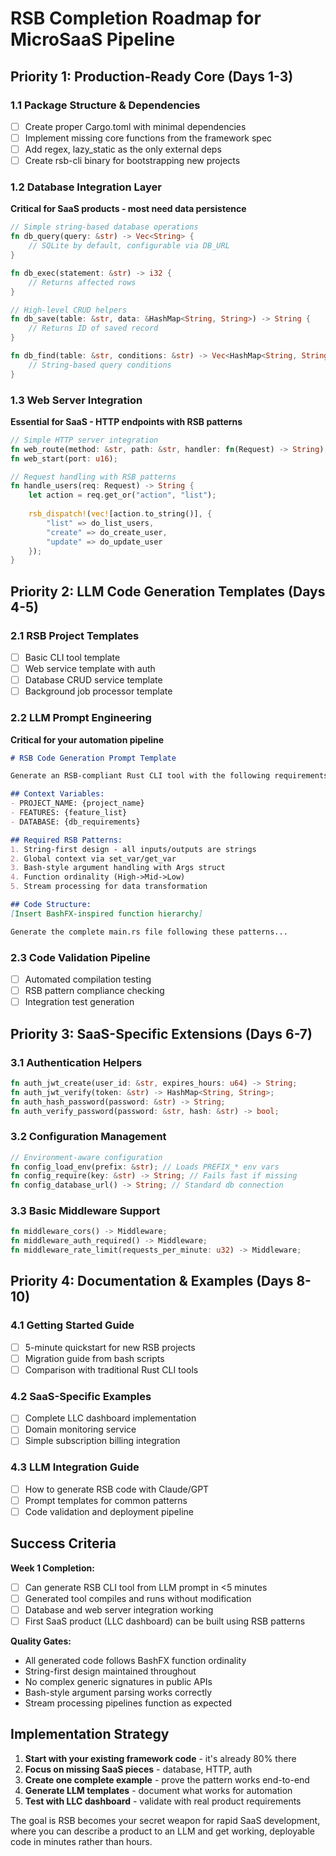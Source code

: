 # RSB Completion Roadmap for MicroSaaS Pipeline

## Priority 1: Production-Ready Core (Days 1-3)

### 1.1 Package Structure & Dependencies
- [ ] Create proper Cargo.toml with minimal dependencies
- [ ] Implement missing core functions from the framework spec
- [ ] Add regex, lazy_static as the only external deps
- [ ] Create rsb-cli binary for bootstrapping new projects

### 1.2 Database Integration Layer
**Critical for SaaS products - most need data persistence**

```rust
// Simple string-based database operations
fn db_query(query: &str) -> Vec<String> {
    // SQLite by default, configurable via DB_URL
}

fn db_exec(statement: &str) -> i32 {
    // Returns affected rows
}

// High-level CRUD helpers
fn db_save(table: &str, data: &HashMap<String, String>) -> String {
    // Returns ID of saved record
}

fn db_find(table: &str, conditions: &str) -> Vec<HashMap<String, String>> {
    // String-based query conditions
}
```

### 1.3 Web Server Integration
**Essential for SaaS - HTTP endpoints with RSB patterns**

```rust
// Simple HTTP server integration
fn web_route(method: &str, path: &str, handler: fn(Request) -> String);
fn web_start(port: u16);

// Request handling with RSB patterns  
fn handle_users(req: Request) -> String {
    let action = req.get_or("action", "list");
    
    rsb_dispatch!(vec![action.to_string()], {
        "list" => do_list_users,
        "create" => do_create_user,
        "update" => do_update_user
    });
}
```

## Priority 2: LLM Code Generation Templates (Days 4-5)

### 2.1 RSB Project Templates
- [ ] Basic CLI tool template
- [ ] Web service template with auth
- [ ] Database CRUD service template
- [ ] Background job processor template

### 2.2 LLM Prompt Engineering
**Critical for your automation pipeline**

```markdown
# RSB Code Generation Prompt Template

Generate an RSB-compliant Rust CLI tool with the following requirements:

## Context Variables:
- PROJECT_NAME: {project_name}
- FEATURES: {feature_list}
- DATABASE: {db_requirements}

## Required RSB Patterns:
1. String-first design - all inputs/outputs are strings
2. Global context via set_var/get_var
3. Bash-style argument handling with Args struct
4. Function ordinality (High->Mid->Low)
5. Stream processing for data transformation

## Code Structure:
[Insert BashFX-inspired function hierarchy]

Generate the complete main.rs file following these patterns...
```

### 2.3 Code Validation Pipeline
- [ ] Automated compilation testing
- [ ] RSB pattern compliance checking
- [ ] Integration test generation

## Priority 3: SaaS-Specific Extensions (Days 6-7)

### 3.1 Authentication Helpers
```rust
fn auth_jwt_create(user_id: &str, expires_hours: u64) -> String;
fn auth_jwt_verify(token: &str) -> HashMap<String, String>;
fn auth_hash_password(password: &str) -> String;
fn auth_verify_password(password: &str, hash: &str) -> bool;
```

### 3.2 Configuration Management
```rust
// Environment-aware configuration
fn config_load_env(prefix: &str); // Loads PREFIX_* env vars
fn config_require(key: &str) -> String; // Fails fast if missing
fn config_database_url() -> String; // Standard db connection
```

### 3.3 Basic Middleware Support
```rust
fn middleware_cors() -> Middleware;
fn middleware_auth_required() -> Middleware;
fn middleware_rate_limit(requests_per_minute: u32) -> Middleware;
```

## Priority 4: Documentation & Examples (Days 8-10)

### 4.1 Getting Started Guide
- [ ] 5-minute quickstart for new RSB projects
- [ ] Migration guide from bash scripts
- [ ] Comparison with traditional Rust CLI tools

### 4.2 SaaS-Specific Examples
- [ ] Complete LLC dashboard implementation
- [ ] Domain monitoring service
- [ ] Simple subscription billing integration

### 4.3 LLM Integration Guide
- [ ] How to generate RSB code with Claude/GPT
- [ ] Prompt templates for common patterns
- [ ] Code validation and deployment pipeline

## Success Criteria

**Week 1 Completion:**
- [ ] Can generate RSB CLI tool from LLM prompt in <5 minutes
- [ ] Generated tool compiles and runs without modification
- [ ] Database and web server integration working
- [ ] First SaaS product (LLC dashboard) can be built using RSB patterns

**Quality Gates:**
- All generated code follows BashFX function ordinality
- String-first design maintained throughout
- No complex generic signatures in public APIs
- Bash-style argument parsing works correctly
- Stream processing pipelines function as expected

## Implementation Strategy

1. **Start with your existing framework code** - it's already 80% there
2. **Focus on missing SaaS pieces** - database, HTTP, auth
3. **Create one complete example** - prove the pattern works end-to-end  
4. **Generate LLM templates** - document what works for automation
5. **Test with LLC dashboard** - validate with real product requirements

The goal is RSB becomes your secret weapon for rapid SaaS development, where you can describe a product to an LLM and get working, deployable code in minutes rather than hours.
